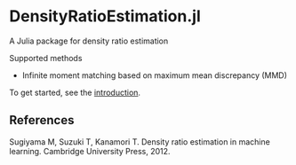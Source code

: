 # DensityRatioEstimation.jl

A Julia package for density ratio estimation

Supported methods
- Infinite moment matching based on maximum mean discrepancy (MMD)

To get started, see the [introduction](https://htmlpreview.github.io/?https://github.com/xukai92/DensityRatioEstimation.jl/blob/master/docs/intro.html).

## References

Sugiyama M, Suzuki T, Kanamori T. Density ratio estimation in machine learning. Cambridge University Press, 2012.